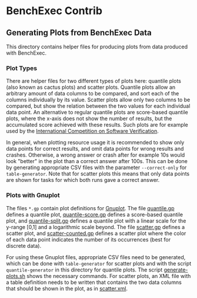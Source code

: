 # BenchExec Contrib
## Generating Plots from BenchExec Data
This directory contains helper files for producing plots
from data produced with BenchExec.

### Plot Types
There are helper files for two different types of plots here:
quantile plots (also known as cactus plots) and scatter plots.
Quantile plots allow an arbitrary amount of data columns to be compared,
and sort each of the columns individually by its value.
Scatter plots allow only two columns to be compared,
but show the relation between the two values for each individual data point.
An alternative to regular quantile plots are score-based quantile plots,
where the x-axis does not show the number of results,
but the accumulated score achieved with these results.
Such plots are for example used by the
[International Competition on Software Verification](http://sv-comp.sosy-lab.org/2015/results/).

In general, when plotting resource usage it is recommended to show only
data points for correct results, and omit data points for wrong results and crashes.
Otherwise, a wrong answer or crash after for example 10s would look "better"
in the plot than a correct answer after 100s.
This can be done by generating appropriate CSV files with the parameter `--correct-only`
for `table-generator`.
Note that for scatter plots this means that only data points are shown for tasks
for which both runs gave a correct answer. 

### Plots with Gnuplot
The files `*.gp` contain plot definitions for [Gnuplot](http://www.gnuplot.info).
The file [quantile.gp](quantile.gp) defines a quantile plot,
[quantile-score.gp](quantile-score.gp) defines a score-based quantile plot,
and [quantile-split.gp](quantile-split.gp) defines a quantile plot
with a linear scale for the y-range [0,1] and a logarithmic scale beyond.
The file [scatter.gp](scatter.gp) defines a scatter plot,
and [scatter-counted.gp](scatter-counted.gp) defines a scatter plot
where the color of each data point indicates the number of its occurrences
(best for discrete data).

For using these Gnuplot files, appropriate CSV files need to be generated,
which can be done with `table-generator` for scatter plots
and with the script `quantile-generator` in this directory for quantile plots.
The script [generate-plots.sh](generate-plots.sh) shows the necessary commands.
For scatter plots, an XML file with a table definition needs to be written
that contains the two data columns that should be shown in the plot,
as in [scatter.xml](scatter.xml).  